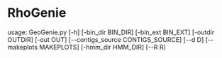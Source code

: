 # RhoGenie

usage: GeoGenie.py [-h] [-bin_dir BIN_DIR] [-bin_ext BIN_EXT] [-outdir OUTDIR]
                   [-out OUT] [--contigs_source CONTIGS_SOURCE] [--d D]
                   [--makeplots MAKEPLOTS] [-hmm_dir HMM_DIR] [--R R]
